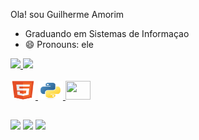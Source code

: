 Ola! sou Guilherme Amorim

- Graduando em Sistemas de Informaçao
- 😄 Pronouns: ele

<div>
  <a href="https://github.com/GuilhermeAmorim27">
  <img height="180em" src="https://github-readme-stats.vercel.app/api?username=GuilhermeAmorim27&show_icons=true&theme=dracula&include_all_commits=true&count_private=true"/>
  <img height="180em" src="https://github-readme-stats.vercel.app/api/top-langs/?username=GuilhermeAmorim27&layout=compact&langs_count=7&theme=dracula"/>
</div>
  
  <div style="display: inline_block"><br>
  
  <img height="30" width="40" src="https://raw.githubusercontent.com/devicons/devicon/master/icons/html5/html5-original.svg">
  <img height="30" width="40" src="https://raw.githubusercontent.com/devicons/devicon/master/icons/python/python-original.svg">
  <img height="30" width="40" src="https://cdn.jsdelivr.net/gh/devicons/devicon/icons/java/java-original.svg" />

 
</div>
  
  ##

<div> 
    
 <a href="https://discord/GuilhermeAmorim#8093" target="_blank"><img src="https://img.shields.io/badge/Discord-7289DA?style=for-the-badge&logo=discord&logoColor=white" target="_blank"></a> 
  <a href = "mailto:contatoguilherme27amorim@gmail.com"><img src="https://img.shields.io/badge/-Gmail-%23333?style=for-the-badge&logo=gmail&logoColor=white" target="_blank"></a>
  <a href="https://www.linkedin.com/in/guilherme-de-amorim-3883031b3" target="_blank"><img src="https://img.shields.io/badge/-LinkedIn-%230077B5?style=for-the-badge&logo=linkedin&logoColor=white" target="_blank"></a> 
 
